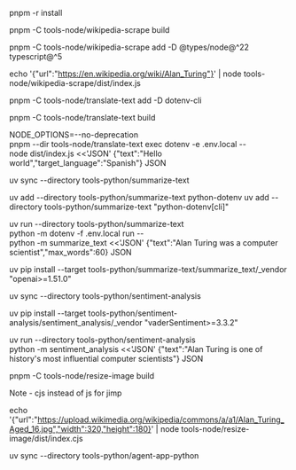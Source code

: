 pnpm -r install

pnpm -C tools-node/wikipedia-scrape build

pnpm -C tools-node/wikipedia-scrape add -D @types/node@^22 typescript@^5

echo '{"url":"https://en.wikipedia.org/wiki/Alan_Turing"}' | node tools-node/wikipedia-scrape/dist/index.js

pnpm -C tools-node/translate-text add -D dotenv-cli

pnpm -C tools-node/translate-text build

NODE_OPTIONS=--no-deprecation \
pnpm --dir tools-node/translate-text exec dotenv -e .env.local -- \
node dist/index.js <<'JSON'
{"text":"Hello world","target_language":"Spanish"}
JSON


uv sync --directory tools-python/summarize-text

uv add --directory tools-python/summarize-text python-dotenv
uv add --directory tools-python/summarize-text "python-dotenv[cli]"

uv run --directory tools-python/summarize-text \
python -m dotenv -f .env.local run -- \
python -m summarize_text <<'JSON'
{"text":"Alan Turing was a computer scientist","max_words":60}
JSON

uv pip install --target tools-python/summarize-text/summarize_text/_vendor "openai>=1.51.0"


uv sync --directory tools-python/sentiment-analysis

uv pip install --target tools-python/sentiment-analysis/sentiment_analysis/_vendor "vaderSentiment>=3.3.2"

uv run --directory tools-python/sentiment-analysis \
python -m sentiment_analysis <<'JSON'
{"text":"Alan Turing is one of history's most influential computer scientists"}
JSON

pnpm -C tools-node/resize-image build 

Note - cjs instead of js for jimp

echo '{"url":"https://upload.wikimedia.org/wikipedia/commons/a/a1/Alan_Turing_Aged_16.jpg","width":320,"height":180}' | node tools-node/resize-image/dist/index.cjs


uv sync --directory tools-python/agent-app-python


